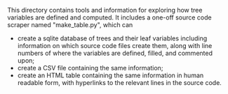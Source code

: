 This directory contains tools and information for exploring how
tree variables are defined and computed. It includes a one-off
source code scraper named "make_table.py", which can
* create a sqlite database of trees and their leaf variables including
  information on which source code files create  them, along with
  line numbers of where the variables are defined, filled, and
  commented upon;
* create a CSV file containing the same information;
* create an HTML table containing the same information in human
  readable form, with hyperlinks to the relevant lines in the source
  code.
